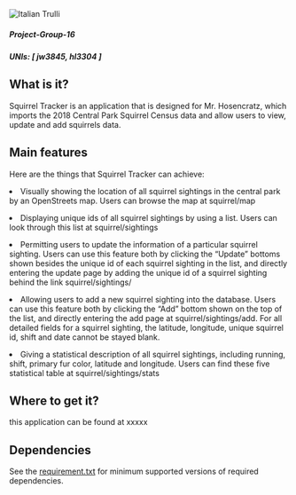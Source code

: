 <img src='https://raw.githubusercontent.com/Jade-April/Project-Group-16/master/top.jpg' alt="Italian Trulli">

<h5>Project-Group-16</h5>
<h5>UNIs: [ jw3845, hl3304 ]</h5>

<h2>What is it?</h2>
Squirrel Tracker is an application that is designed for Mr. Hosencratz, which imports the 2018 Central Park Squirrel Census data and allow users to view, update and add squirrels data.

<h2>Main features</h2>
Here are the things that Squirrel Tracker can achieve:
<p>
<li>Visually showing the location of all squirrel sightings in the central park by an OpenStreets map. Users can browse the map at squirrel/map
<p>
<li>Displaying unique ids of all squirrel sightings by using a list. Users can look through this list at squirrel/sightings
<p>
<li>Permitting users to update the information of a particular squirrel sighting. Users can use this feature both by clicking the “Update” bottoms shown besides the unique id of each squirrel sighting in the list, and directly entering the update page by adding the unique id of a squirrel sighting behind the link squirrel/sightings/<unique_squirrel_id>
<p>
<li>Allowing users to add a new squirrel sighting into the database. Users can use this feature both by clicking the “Add” bottom shown on the top of the list, and directly entering the add page at squirrel/sightings/add. For all detailed fields for a squirrel sighting, the latitude, longitude, unique squirrel id, shift and date cannot be stayed blank.
<p>
<li>Giving a statistical description of all squirrel sightings, including running, shift, primary fur color, latitude and longitude. Users can find these five statistical table at squirrel/sightings/stats

<h2>Where to get it?</h2>
this application can be found at xxxxx

<h2>Dependencies</h2>
See the <a href='https://github.com/Jade-April/Project-Group-16/blob/master/requirements.txt'>requirement.txt</a> for minimum supported versions of required dependencies.
